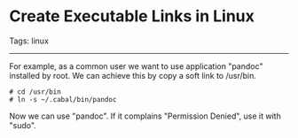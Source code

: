 # Create Executable Links in Linux
Tags: linux

------

For example, as a common user we want to use application "pandoc" installed by root. We can achieve this by copy a soft link to /usr/bin.

    # cd /usr/bin
    # ln -s ~/.cabal/bin/pandoc

Now we can use "pandoc". If it complains "Permission Denied", use it with "sudo".
